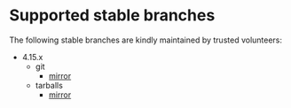 # Supported stable branches

The following stable branches are kindly maintained by trusted volunteers:

-  4.15.x
   -  git
      -  [mirror](https://github.com/shadow-maint/shadow/tree/4.15.x)
   -  tarballs
      -  [mirror](https://github.com/shadow-maint/shadow/releases/)

